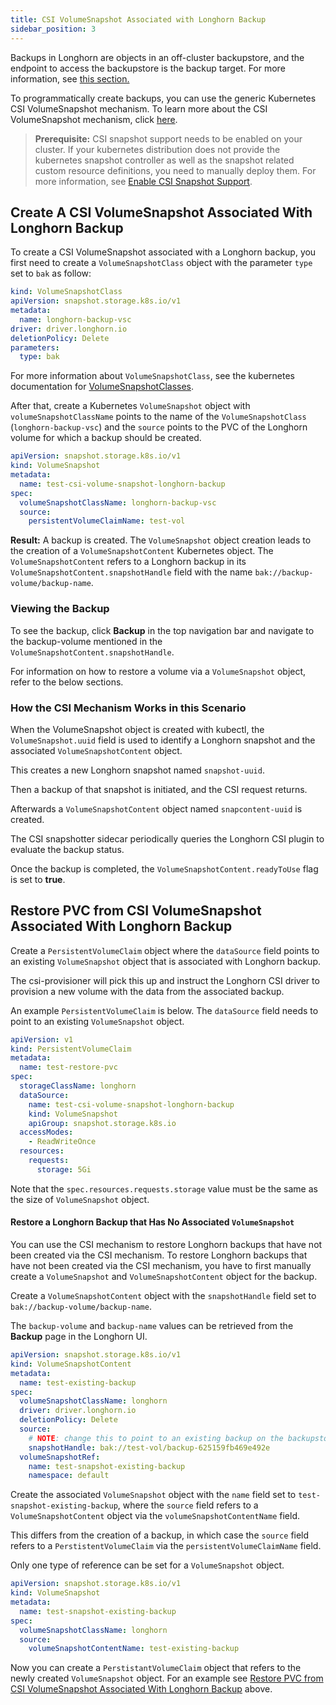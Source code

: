 ```yaml
---
title: CSI VolumeSnapshot Associated with Longhorn Backup
sidebar_position: 3
---
```


Backups in Longhorn are objects in an off-cluster backupstore, and the endpoint to access the backupstore is the backup target. For more information, see [this section.](../../concepts#31-how-backups-work)

To programmatically create backups, you can use the generic Kubernetes CSI VolumeSnapshot mechanism. To learn more about the CSI VolumeSnapshot mechanism, click [here](https://kubernetes.io/docs/concepts/storage/volume-snapshots/).

> **Prerequisite:** CSI snapshot support needs to be enabled on your cluster.
> If your kubernetes distribution does not provide the kubernetes snapshot controller
> as well as the snapshot related custom resource definitions, you need to manually deploy them.
> For more information, see [Enable CSI Snapshot Support](./enable-csi-snapshot-support).

## Create A CSI VolumeSnapshot Associated With Longhorn Backup

To create a CSI VolumeSnapshot associated with a Longhorn backup, you first need to create a `VolumeSnapshotClass` object
with the parameter `type` set to `bak` as follow:
```yaml
kind: VolumeSnapshotClass
apiVersion: snapshot.storage.k8s.io/v1
metadata:
  name: longhorn-backup-vsc
driver: driver.longhorn.io
deletionPolicy: Delete
parameters:
  type: bak
```
For more information about `VolumeSnapshotClass`, see the kubernetes documentation for [VolumeSnapshotClasses](https://kubernetes.io/docs/concepts/storage/volume-snapshot-classes/).

After that, create a Kubernetes `VolumeSnapshot` object with `volumeSnapshotClassName` points to the name of the `VolumeSnapshotClass` (`longhorn-backup-vsc`) and
the `source` points to the PVC of the Longhorn volume for which a backup should be created.
```yaml
apiVersion: snapshot.storage.k8s.io/v1
kind: VolumeSnapshot
metadata:
  name: test-csi-volume-snapshot-longhorn-backup
spec:
  volumeSnapshotClassName: longhorn-backup-vsc
  source:
    persistentVolumeClaimName: test-vol
```

**Result:**
A backup is created. The `VolumeSnapshot` object creation leads to the creation of a `VolumeSnapshotContent` Kubernetes object.
The `VolumeSnapshotContent` refers to a Longhorn backup in its `VolumeSnapshotContent.snapshotHandle` field with the name `bak://backup-volume/backup-name`.

### Viewing the Backup

To see the backup, click **Backup** in the top navigation bar and navigate to the backup-volume mentioned in the `VolumeSnapshotContent.snapshotHandle`.

For information on how to restore a volume via a `VolumeSnapshot` object, refer to the below sections.

### How the CSI Mechanism Works in this Scenario

When the VolumeSnapshot object is created with kubectl, the `VolumeSnapshot.uuid` field is used to identify a Longhorn snapshot and the associated `VolumeSnapshotContent` object.

This creates a new Longhorn snapshot named `snapshot-uuid`.

Then a backup of that snapshot is initiated, and the CSI request returns.

Afterwards a `VolumeSnapshotContent` object named `snapcontent-uuid` is created.

The CSI snapshotter sidecar periodically queries the Longhorn CSI plugin to evaluate the backup status.

Once the backup is completed, the `VolumeSnapshotContent.readyToUse` flag is set to **true**.


## Restore PVC from CSI VolumeSnapshot Associated With Longhorn Backup
Create a `PersistentVolumeClaim` object where the `dataSource` field points to an existing `VolumeSnapshot` object that is associated with Longhorn backup.

The csi-provisioner will pick this up and instruct the Longhorn CSI driver to provision a new volume with the data from the associated backup.

An example `PersistentVolumeClaim` is below. The `dataSource` field needs to point to an existing `VolumeSnapshot` object.

```yaml
apiVersion: v1
kind: PersistentVolumeClaim
metadata:
  name: test-restore-pvc
spec:
  storageClassName: longhorn
  dataSource:
    name: test-csi-volume-snapshot-longhorn-backup
    kind: VolumeSnapshot
    apiGroup: snapshot.storage.k8s.io
  accessModes:
    - ReadWriteOnce
  resources:
    requests:
      storage: 5Gi
```
Note that the `spec.resources.requests.storage` value must be the same as the size of `VolumeSnapshot` object.


#### Restore a Longhorn Backup that Has No Associated `VolumeSnapshot`
You can use the CSI mechanism to restore Longhorn backups that have not been created via the CSI mechanism.
To restore Longhorn backups that have not been created via the CSI mechanism, you have to first manually create a `VolumeSnapshot` and `VolumeSnapshotContent` object for the backup.

Create a `VolumeSnapshotContent` object with the `snapshotHandle` field set to `bak://backup-volume/backup-name`.

The `backup-volume` and `backup-name` values can be retrieved from the **Backup** page in the Longhorn UI.

```yaml
apiVersion: snapshot.storage.k8s.io/v1
kind: VolumeSnapshotContent
metadata:
  name: test-existing-backup
spec:
  volumeSnapshotClassName: longhorn
  driver: driver.longhorn.io
  deletionPolicy: Delete
  source:
    # NOTE: change this to point to an existing backup on the backupstore
    snapshotHandle: bak://test-vol/backup-625159fb469e492e
  volumeSnapshotRef:
    name: test-snapshot-existing-backup
    namespace: default
```

Create the associated `VolumeSnapshot` object with the `name` field set to `test-snapshot-existing-backup`, where the `source` field refers to a `VolumeSnapshotContent` object via the `volumeSnapshotContentName` field.

This differs from the creation of a backup, in which case the `source` field refers to a `PerstistentVolumeClaim` via the `persistentVolumeClaimName` field.

Only one type of reference can be set for a `VolumeSnapshot` object.

```yaml
apiVersion: snapshot.storage.k8s.io/v1
kind: VolumeSnapshot
metadata:
  name: test-snapshot-existing-backup
spec:
  volumeSnapshotClassName: longhorn
  source:
    volumeSnapshotContentName: test-existing-backup
```

Now you can create a `PerstistantVolumeClaim` object that refers to the newly created `VolumeSnapshot` object.
For an example see [Restore PVC from CSI VolumeSnapshot Associated With Longhorn Backup](#restore-pvc-from-csi-volumesnapshot-associated-with-longhorn-backup) above.
